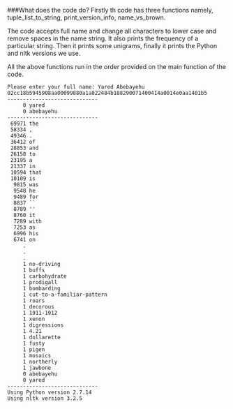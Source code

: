 ###What does the code do?
Firstly th code has three functions namely, tuple_list_to_string, print_version_info, name_vs_brown.

The code accepts full name and change all characters to lower case and remove spaces in the name string. It also prints the frequency of a particular string.
Then it prints some unigrams, finally it prints the Python and nltk versions we use.

All the above functions run in the order provided on the main function of the code.

```
Please enter your full name: Yared Abebayehu
02cc18b5945908aa00099880a1a822484b188290071400414a0014e0aa1401b5
-----------------------------
     0 yared
     0 abebayehu
-----------------------------
 69971 the
 58334 ,
 49346 .
 36412 of
 28853 and
 26158 to
 23195 a
 21337 in
 10594 that
 10109 is
  9815 was
  9548 he
  9489 for
  8837 ``
  8789 ''
  8760 it
  7289 with
  7253 as
  6996 his
  6741 on
     . 
     . 
     . 
     1 no-driving
     1 buffs
     1 carbohydrate
     1 prodigall
     1 bombarding
     1 cut-to-a-familiar-pattern
     1 roars
     1 decorous
     1 1911-1912
     1 xenon
     1 digressions
     1 4.21
     1 dollarette
     1 fusty
     1 pigen
     1 mosaics
     1 northerly
     1 jawbone
     0 abebayehu
     0 yared
-----------------------------
Using Python version 2.7.14
Using nltk version 3.2.5
```